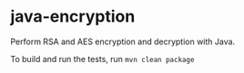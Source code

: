 # java-encryption
Perform RSA and AES encryption and decryption with Java.

To build and run the tests, run `mvn clean package` <br>
